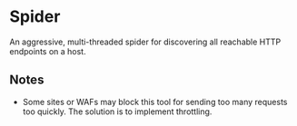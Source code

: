 # Spider

An aggressive, multi-threaded spider for discovering all reachable HTTP endpoints on a host.

## Notes

- Some sites or WAFs may block this tool for sending too many requests too quickly. The solution is to implement throttling.
